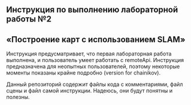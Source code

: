 ## Инструкция по выполнению лабораторной работы №2  
## «Построение карт с использованием SLAM»  
   Инструкция предусматривает, что первая лабораторная работа выполнена, и пользователь умеет работать с remoteApi. Инструкция предназначена для неопытных пользователей, поэтому некоторые моменты показаны крайне подробно (version for chainikov).  
   
   Данный репозиторий содержит файлы кода с комментариями, файл сцены и файл самой инструкции. Надеюсь, они будут понятны и полезны.
